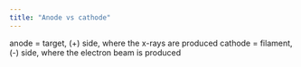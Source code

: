 ```yaml
---
title: "Anode vs cathode"
---
```

anode = target, (+) side, where the x-rays are produced
cathode = filament, (-) side, where the electron beam is produced

